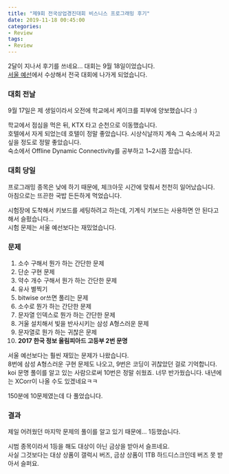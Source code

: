 ```yaml
---
title: "제9회 전국상업경진대회 비스니스 프로그래밍 후기"
date: 2019-11-18 00:45:00
categories:
- Review
tags:
- Review
---
```


2달이 지나서 후기를 쓰네요... 대회는 9월 18일이었습니다.<br>
[서울 예선](https://justicehui.github.io/review/2019/05/29/SeoulNBO/)에서 수상해서 전국 대회에 나가게 되었습니다.

### 대회 전날
9월 17일은 제 생일이라서 오전에 학교에서 케이크를 피부에 양보했습니다 :)

학교에서 점심을 먹은 뒤, KTX 타고 순천으로 이동했습니다.<br>
호텔에서 자게 되었는데 호텔이 정말 좋았습니다. 시상식날까지 계속 그 숙소에서 자고 싶을 정도로 정말 좋았습니다.<br>
숙소에서 Offline Dynamic Connectivity를 공부하고 1~2시쯤 잤습니다.

### 대회 당일
프로그래밍 종목은 낮에 하기 때문에, 체크아웃 시간에 맞춰서 천천히 일어났습니다.<br>
아침으로는 뜨끈한 국밥 든든하게 먹었습니다.

시험장에 도착해서 키보드를 세팅하려고 하는데, 기계식 키보드는 사용하면 안 된다고 해서 슬펐습니다...<br>
시험 문제는 서울 예선보다는 재밌었습니다.

### 문제
1. 소수 구해서 뭔가 하는 간단한 문제
2. 단순 구현 문제
3. 약수 개수 구해서 뭔가 하는 간단한 문제
4. 유사 별찍기
5. bitwise or쓰면 풀리는 문제
6. 소수로 뭔가 하는 간단한 문제
7. 문자열 인덱스로 뭔가 하는 간단한 문제
8. 거울 설치해서 빛을 반사시키는 삼성 A형스러운 문제
9. 문자열로 뭔가 하는 귀찮은 문제
10. **2017 한국 정보 올림피아드 고등부 2번 문명**

서울 예선보다는 훨씬 재밌는 문제가 나왔습니다.<br>
8번에 삼성 A형스러운 구현 문제도 나오고, 9번은 코딩이 귀찮았던 걸로 기억합니다.<br>
koi 문명 풀이를 알고 있는 사람으로써 10번은 정말 쉬웠죠. 너무 반가웠습니다. 내년에는 XCorr이 나올 수도 있겠네요ㅋㅋ

150분에 10문제였는데 다 풀었습니다.

### 결과
제일 어려웠던 마지막 문제의 풀이를 알고 있기 때문에... 1등했습니다.

시범 종목이라서 1등을 해도 대상이 아닌 금상을 받아서 슬프네요.<br>
사실 그것보다는 대상 상품이 갤럭시 버즈, 금상 상품이 1TB 하드디스크인데 버즈 못 받아서 슬퍼요.
